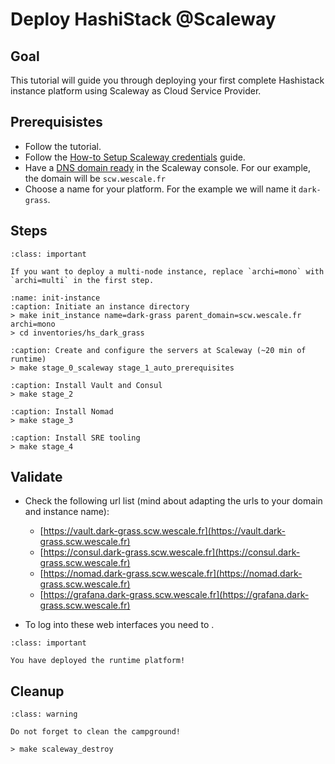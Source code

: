 # Deploy HashiStack @Scaleway

## Goal

This tutorial will guide you through deploying your first complete Hashistack instance
platform using Scaleway as Cloud Service Provider.

## Prerequisistes

* Follow the [](/tutorials/setup_workspace.md) tutorial.
* Follow the [How-to Setup Scaleway credentials](/howto/init_scw.md) guide.
* Have a [DNS domain ready](https://www.scaleway.com/en/docs/network/domains-and-dns/how-to/add-external-domain/) in the Scaleway console.
For our example, the domain will be `scw.wescale.fr`
* Choose a name for your platform. For the example we will name it `dark-grass`.


## Steps

```{admonition} Cluster size matters
:class: important

If you want to deploy a multi-node instance, replace `archi=mono` with `archi=multi` in the first step.
```

```{code-block}
:name: init-instance
:caption: Initiate an instance directory
> make init_instance name=dark-grass parent_domain=scw.wescale.fr archi=mono
> cd inventories/hs_dark_grass
```

```{code-block}
:caption: Create and configure the servers at Scaleway (~20 min of runtime)
> make stage_0_scaleway stage_1_auto_prerequisites
```

```{code-block}
:caption: Install Vault and Consul
> make stage_2
```

```{code-block}
:caption: Install Nomad
> make stage_3
```

```{code-block}
:caption: Install SRE tooling
> make stage_4
```

## Validate

* Check the following url list (mind about adapting the urls to your domain and instance name):

    * [https://vault.dark-grass.scw.wescale.fr](https://vault.dark-grass.scw.wescale.fr)
    * [https://consul.dark-grass.scw.wescale.fr](https://consul.dark-grass.scw.wescale.fr)
    * [https://nomad.dark-grass.scw.wescale.fr](https://nomad.dark-grass.scw.wescale.fr)
    * [https://grafana.dark-grass.scw.wescale.fr](https://grafana.dark-grass.scw.wescale.fr)

* To log into these web interfaces you need to [](/howto/find_root_tokens.md).


```{admonition} Achievement Unlocked
:class: important

You have deployed the runtime platform!
```

## Cleanup

```{admonition} Boy-scout rule
:class: warning

Do not forget to clean the campground!
```

```{code-block}
> make scaleway_destroy
```


